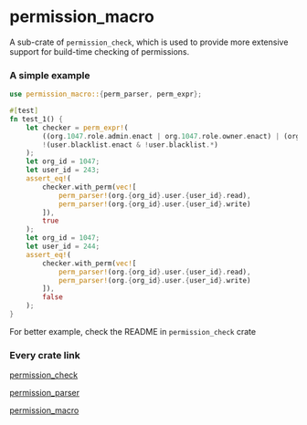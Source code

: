 # permission_macro

A sub-crate of `permission_check`, which is used to provide more extensive support for build-time checking of permissions.

### A simple example
```rs
use permission_macro::{perm_parser, perm_expr};

#[test]
fn test_1() {
    let checker = perm_expr!(
        ((org.1047.role.admin.enact | org.1047.role.owner.enact) | (org.1047.user.write && (org.1047.user.read | org.1047.user.read_one)) | (org.1047.user.243.read && org.1047.user.243.write)) &
        !(user.blacklist.enact & !user.blacklist.*)
    );
    let org_id = 1047;
    let user_id = 243;
    assert_eq!(
        checker.with_perm(vec![
            perm_parser!(org.{org_id}.user.{user_id}.read),
            perm_parser!(org.{org_id}.user.{user_id}.write)
        ]),
        true
    );
    let org_id = 1047;
    let user_id = 244;
    assert_eq!(
        checker.with_perm(vec![
            perm_parser!(org.{org_id}.user.{user_id}.read),
            perm_parser!(org.{org_id}.user.{user_id}.write)
        ]),
        false
    );
}
```

For better example, check the README in `permission_check` crate


### Every crate link
[permission_check](https://crates.io/crates/permission_check)

[permission_parser](https://crates.io/crates/permission_parser)

[permission_macro](https://crates.io/crates/permission_macro)
